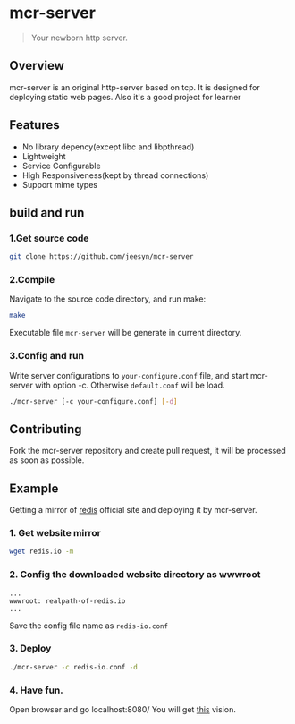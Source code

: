 # mcr-server
> Your newborn http server.

## Overview
mcr-server is an original http-server based on tcp.
It is designed for deploying static web pages. Also it's a good project for learner

## Features
*	No library depency(except libc and libpthread)
* Lightweight
*	Service Configurable
* High Responsiveness(kept by thread connections)
*	Support mime types

## build and run
### 1.Get source code
```sh
git clone https://github.com/jeesyn/mcr-server
```

### 2.Compile 
Navigate to the source code directory, and run make:
```sh
make
```
Executable file `mcr-server` will be generate in current directory.

### 3.Config and run
Write server configurations to `your-configure.conf` file, and start mcr-server with option -c. Otherwise `default.conf` will be load.
```sh
./mcr-server [-c your-configure.conf] [-d]
```

## Contributing
Fork the mcr-server repository and create pull request, it will be processed as soon as possible.

## Example
Getting a mirror of [redis](https://redis.io) official site and deploying it by mcr-server.
### 1. Get website mirror
```sh
wget redis.io -m 
```
### 2. Config the downloaded website directory as wwwroot
```
...
wwwroot: realpath-of-redis.io
...
```
Save the config file name as `redis-io.conf`
### 3. Deploy
```sh 
./mcr-server -c redis-io.conf -d
```
### 4. Have fun.
Open browser and go localhost:8080/
You will get [this](http://zz.culti.site:8082/) vision.
